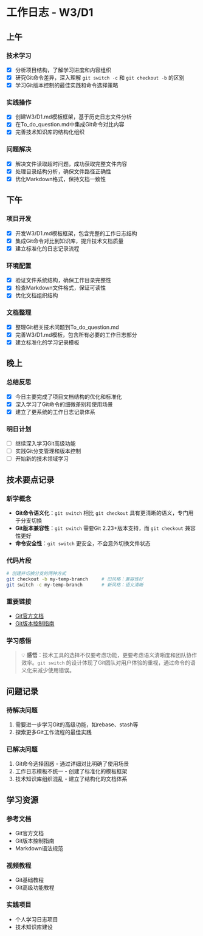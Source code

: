 # 工作日志 - W3/D1

## 上午

### 技术学习
- [x] 分析项目结构，了解学习进度和内容组织
- [x] 研究Git命令差异，深入理解 `git switch -c` 和 `git checkout -b` 的区别
- [x] 学习Git版本控制的最佳实践和命令选择策略

### 实践操作
- [x] 创建W3/D1.md模板框架，基于历史日志文件分析
- [x] 在To_do_question.md中集成Git命令对比内容
- [x] 完善技术知识库的结构化组织

### 问题解决
- [x] 解决文件读取超时问题，成功获取完整文件内容
- [x] 处理目录结构分析，确保文件路径正确性
- [x] 优化Markdown格式，保持文档一致性

## 下午

### 项目开发
- [x] 开发W3/D1.md模板框架，包含完整的工作日志结构
- [x] 集成Git命令对比到知识库，提升技术文档质量
- [x] 建立标准化的日志记录流程

### 环境配置
- [x] 验证文件系统结构，确保工作目录完整性
- [x] 检查Markdown文件格式，保证可读性
- [x] 优化文档组织结构

### 文档整理
- [x] 整理Git相关技术问题到To_do_question.md
- [x] 完善W3/D1.md模板，包含所有必要的工作日志部分
- [x] 建立标准化的学习记录模板

## 晚上

### 总结反思
- [x] 今日主要完成了项目文档结构的优化和标准化
- [x] 深入学习了Git命令的细微差别和使用场景
- [x] 建立了更系统的工作日志记录体系

### 明日计划
- [ ] 继续深入学习Git高级功能
- [ ] 实践Git分支管理和版本控制
- [ ] 开始新的技术领域学习

## 技术要点记录

### 新学概念
- **Git命令语义化**：`git switch` 相比 `git checkout` 具有更清晰的语义，专门用于分支切换
- **Git版本兼容性**：`git switch` 需要Git 2.23+版本支持，而 `git checkout` 兼容性更好
- **命令安全性**：`git switch` 更安全，不会意外切换文件状态

### 代码片段
```bash
# 创建并切换分支的两种方式
git checkout -b my-temp-branch     # 旧风格：兼容性好
git switch -c my-temp-branch       # 新风格：语义清晰
```

### 重要链接
- [Git官方文档](https://git-scm.com/docs)
- [Git版本控制指南](https://git-scm.com/book/zh/v2)

### 学习感悟
> 💡 **感悟**：技术工具的选择不仅要考虑功能，更要考虑语义清晰度和团队协作效率。`git switch` 的设计体现了Git团队对用户体验的重视，通过命令的语义化来减少使用错误。

## 问题记录

### 待解决问题
1. 需要进一步学习Git的高级功能，如rebase、stash等
2. 探索更多Git工作流程的最佳实践

### 已解决问题
1. Git命令选择困惑 - 通过详细对比明确了使用场景
2. 工作日志模板不统一 - 创建了标准化的模板框架
3. 技术知识库组织混乱 - 建立了结构化的文档体系

## 学习资源

### 参考文档
- Git官方文档
- Git版本控制指南
- Markdown语法规范

### 视频教程
- Git基础教程
- Git高级功能教程

### 实践项目
- 个人学习日志项目
- 技术知识库建设
